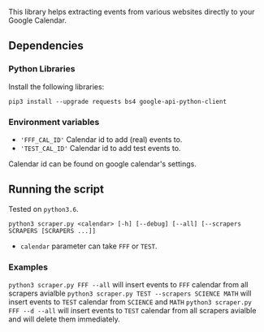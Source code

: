 This library helps extracting events from various websites directly to your Google Calendar.

## Dependencies
### Python Libraries
Install the following libraries:
```
pip3 install --upgrade requests bs4 google-api-python-client
```
### Environment variables
- `'FFF_CAL_ID'` Calendar id to add (real) events to.
- `'TEST_CAL_ID'` Calendar id to add test events to.

Calendar id can be found on google calendar's settings.

## Running the script
Tested on `python3.6`.
```
python3 scraper.py <calendar> [-h] [--debug] [--all] [--scrapers SCRAPERS [SCRAPERS ...]]
```

- `calendar` parameter can take `FFF` or `TEST`.
### Examples
`python3 scraper.py FFF --all` will insert events to `FFF` calendar from all scrapers avialble
`python3 scraper.py TEST --scrapers SCIENCE MATH` will insert events to `TEST` calendar from `SCIENCE` and `MATH`
`python3 scraper.py FFF --d --all` will insert events to `TEST` calendar from all scrapers avialble and will delete them immediately.
